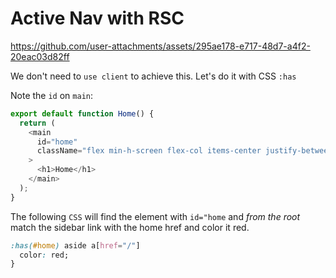 # Active Nav with RSC

https://github.com/user-attachments/assets/295ae178-e717-48d7-a4f2-20eac03d82ff

We don't need to `use client` to achieve this. Let's do it with CSS `:has`

Note the `id` on `main`:

```javascript
export default function Home() {
  return (
    <main
      id="home"
      className="flex min-h-screen flex-col items-center justify-between p-24 text-4xl"
    >
      <h1>Home</h1>
    </main>
  );
}
```

The following `CSS` will find the element with `id="home` and _from the root_ match the sidebar link with the home href and color it red.

```css
:has(#home) aside a[href="/"]
  color: red;
}
```
